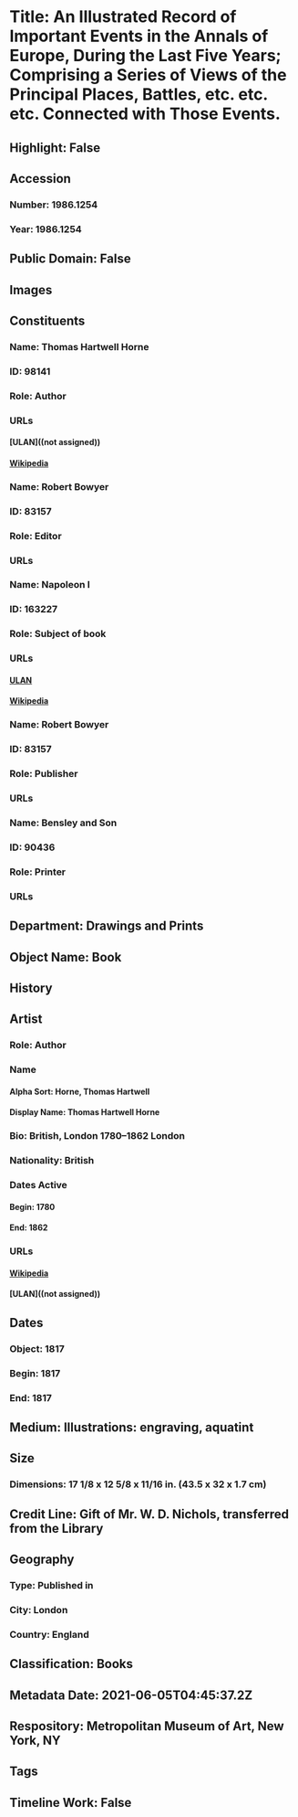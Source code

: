 # Title: An Illustrated Record of Important Events in the Annals of Europe, During the Last Five Years; Comprising a Series of Views of the Principal Places, Battles, etc. etc. etc. Connected with Those Events.
## Highlight: False
## Accession
### Number: 1986.1254
### Year: 1986.1254
## Public Domain: False
## Images
## Constituents
### Name: Thomas Hartwell Horne
### ID: 98141
### Role: Author
### URLs
#### [ULAN]((not assigned))
#### [Wikipedia](https://www.wikidata.org/wiki/Q7790481)
### Name: Robert Bowyer
### ID: 83157
### Role: Editor
### URLs
### Name: Napoleon I
### ID: 163227
### Role: Subject of book
### URLs
#### [ULAN](http://vocab.getty.edu/page/ulan/500434783)
#### [Wikipedia](https://www.wikidata.org/wiki/Q517)
### Name: Robert Bowyer
### ID: 83157
### Role: Publisher
### URLs
### Name: Bensley and Son
### ID: 90436
### Role: Printer
### URLs
## Department: Drawings and Prints
## Object Name: Book
## History
## Artist
### Role: Author
### Name
#### Alpha Sort: Horne, Thomas Hartwell
#### Display Name: Thomas Hartwell Horne
### Bio: British, London 1780–1862 London
### Nationality: British
### Dates Active
#### Begin: 1780
#### End: 1862
### URLs
#### [Wikipedia](https://www.wikidata.org/wiki/Q7790481)
#### [ULAN]((not assigned))
## Dates
### Object: 1817
### Begin: 1817
### End: 1817
## Medium: Illustrations: engraving, aquatint
## Size
### Dimensions: 17 1/8 x 12 5/8 x 11/16 in. (43.5 x 32 x 1.7 cm)
## Credit Line: Gift of Mr. W. D. Nichols, transferred from the Library
## Geography
### Type: Published in
### City: London
### Country: England
## Classification: Books
## Metadata Date: 2021-06-05T04:45:37.2Z
## Respository: Metropolitan Museum of Art, New York, NY
## Tags
## Timeline Work: False